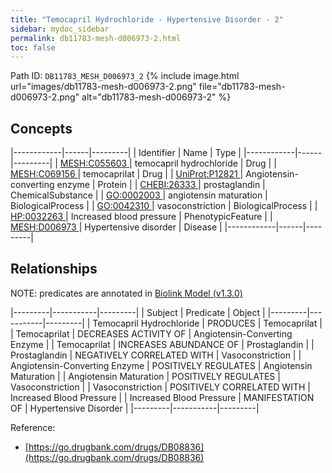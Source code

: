 ```yaml
---
title: "Temocapril Hydrochloride - Hypertensive Disorder - 2"
sidebar: mydoc_sidebar
permalink: db11783-mesh-d006973-2.html
toc: false 
---
```



Path ID: `DB11783_MESH_D006973_2`
{% include image.html url="images/db11783-mesh-d006973-2.png" file="db11783-mesh-d006973-2.png" alt="db11783-mesh-d006973-2" %}

## Concepts

|------------|------|---------|
| Identifier | Name | Type    |
|------------|------|---------|
| <a href="https://identifiers.org/MESH:C055603">MESH:C055603 </a> | temocapril hydrochloride | Drug |
| <a href="https://identifiers.org/MESH:C069156">MESH:C069156 </a> | temocaprilat | Drug |
| <a href="https://identifiers.org/UniProt:P12821">UniProt:P12821 </a> | Angiotensin-converting enzyme | Protein |
| <a href="https://identifiers.org/CHEBI:26333">CHEBI:26333 </a> | prostaglandin | ChemicalSubstance |
| <a href="https://identifiers.org/GO:0002003">GO:0002003 </a> | angiotensin maturation | BiologicalProcess |
| <a href="https://identifiers.org/GO:0042310">GO:0042310 </a> | vasoconstriction | BiologicalProcess |
| <a href="https://identifiers.org/HP:0032263">HP:0032263 </a> | Increased blood pressure | PhenotypicFeature |
| <a href="https://identifiers.org/MESH:D006973">MESH:D006973 </a> | Hypertensive disorder | Disease |
|------------|------|---------|

## Relationships


NOTE: predicates are annotated in <a href="https://github.com/biolink/biolink-model/releases/tag/v1.3.0">Biolink Model (v1.3.0)</a>

|---------|-----------|---------|
| Subject | Predicate | Object  |
|---------|-----------|---------|
| Temocapril Hydrochloride | PRODUCES | Temocaprilat |
| Temocaprilat | DECREASES ACTIVITY OF | Angiotensin-Converting Enzyme |
| Temocaprilat | INCREASES ABUNDANCE OF | Prostaglandin |
| Prostaglandin | NEGATIVELY CORRELATED WITH | Vasoconstriction |
| Angiotensin-Converting Enzyme | POSITIVELY REGULATES | Angiotensin Maturation |
| Angiotensin Maturation | POSITIVELY REGULATES | Vasoconstriction |
| Vasoconstriction | POSITIVELY CORRELATED WITH | Increased Blood Pressure |
| Increased Blood Pressure | MANIFESTATION OF | Hypertensive Disorder |
|---------|-----------|---------|

Reference: 
  - [https://go.drugbank.com/drugs/DB08836](https://go.drugbank.com/drugs/DB08836)
